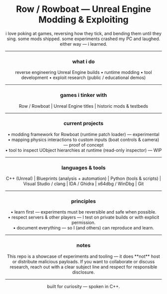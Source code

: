 <p align="center">

</p>

<h1 align="center">Row / Rowboat — Unreal Engine Modding & Exploiting</h1>

<p align="center">
  i love poking at games, reversing how they tick, and bending them until they sing.  
  some mods shipped. some experiments crashed my PC and laughed. either way — i learned.
</p>

---

<h3 align="center">what i do</h3>

<p align="center">
  reverse engineering Unreal Engine builds • runtime modding • tool development • exploit research (public / educational demos)
</p>

---

<h3 align="center">games i tinker with</h3>

<p align="center">
  Row / Rowboat | Unreal Engine titles | historic mods & testbeds
</p>

---

<h3 align="center">current projects</h3>
<p align="center">
  • modding framework for Rowboat (runtime patch loader) — experimental<br>
  • mapping physics interactions to custom inputs (boat controls & camera) — proof of concept<br>
  • tool to inspect UObject hierarchies at runtime (read-only inspector) — WIP
</p>

---

<h3 align="center">languages & tools</h3>

<p align="center">
  C++ (Unreal) | Blueprints (analysis + automation) | Python (tools & scripts) | Visual Studio / clang | IDA / Ghidra | x64dbg / WinDbg | Git
</p>

---

<h3 align="center">principles</h3>

<p align="center">
  • learn first — experiments must be reversible and safe when possible.<br>
  • respect servers & other players — I test on private builds or with explicit permission.<br>
  • document everything — so I (and others) can reproduce and learn.
</p>

---

<h3 align="center">notes</h3>

<p align="center">
  This repo is a showcase of experiments and tooling — it does **not** host or distribute malicious payloads.  
  If you want to collaborate or discuss research, reach out with a clear subject line and respect for responsible disclosure.
</p>

---

<p align="center">
  built for curiosity — spoken in C++.
</p>
